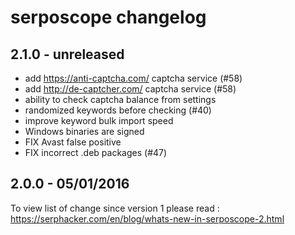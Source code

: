 # serposcope changelog

## 2.1.0 - unreleased

* add https://anti-captcha.com/ captcha service (#58)
* add http://de-captcher.com/ captcha service (#58)
* ability to check captcha balance from settings
* randomized keywords before checking  (#40)
* improve keyword bulk import speed
* Windows binaries are signed
* FIX Avast false positive
* FIX incorrect .deb packages (#47)

## 2.0.0 - 05/01/2016

To view list of change since version 1 please read : https://serphacker.com/en/blog/whats-new-in-serposcope-2.html